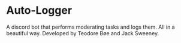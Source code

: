 # Auto-Logger
A discord bot that performs moderating tasks and logs them. All in a beautiful way.
Developed by Teodore Bøe and Jack Sweeney.
